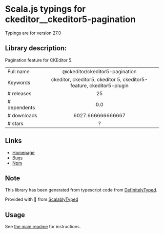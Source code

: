 
# Scala.js typings for ckeditor__ckeditor5-pagination

Typings are for version 27.0

## Library description:
Pagination feature for CKEditor 5.

|                    |                 |
| ------------------ | :-------------: |
| Full name          | @ckeditor/ckeditor5-pagination |
| Keywords           | ckeditor, ckeditor5, ckeditor 5, ckeditor5-feature, ckeditor5-plugin |
| # releases         | 25 |
| # dependents       | 0.0 |
| # downloads        | 6027.666666666667 |
| # stars            | ? |

## Links
- [Homepage](https://ckeditor.com)
- [Bugs](https://github.com/ckeditor/ckeditor5/issues)
- [Npm](https://www.npmjs.com/package/%40ckeditor%2Fckeditor5-pagination)
    


## Note
This library has been generated from typescript code from [DefinitelyTyped](https://definitelytyped.org).

Provided with :purple_heart: from [ScalablyTyped](https://github.com/oyvindberg/ScalablyTyped)

## Usage
See [the main readme](../../readme.md) for instructions.


